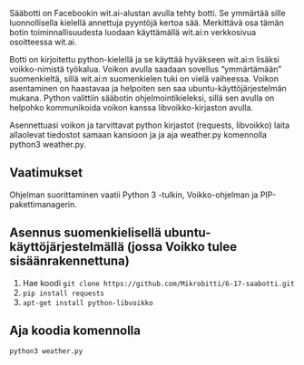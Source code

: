 Sääbotti on Facebookin wit.ai-alustan avulla tehty botti. Se ymmärtää sille luonnollisella kielellä annettuja pyyntöjä kertoa sää. Merkittävä osa tämän botin toiminnallisuudesta luodaan käyttämällä wit.ai:n verkkosivua osoitteessa wit.ai. 
 
Botti on kirjoitettu python-kielellä ja se käyttää hyväkseen wit.ai:n lisäksi voikko-nimistä työkalua. Voikon avulla saadaan sovellus “ymmärtämään” suomenkieltä, sillä wit.ai:n suomenkielen tuki on vielä vaiheessa. Voikon asentaminen on haastavaa ja helpoiten sen saa ubuntu-käyttöjärjestelmän mukana. Python valittiin sääbotin ohjelmointikieleksi, sillä sen avulla on helpohko kommunikoida voikon kanssa libvoikko-kirjaston avulla.
 
Asennettuasi voikon ja tarvittavat python kirjastot (requests, libvoikko) laita allaolevat tiedostot samaan kansioon ja ja aja weather.py komennolla python3 weather.py.

## Vaatimukset

Ohjelman suorittaminen vaatii Python 3 -tulkin, Voikko-ohjelman ja PIP-pakettimanagerin.

## Asennus suomenkielisellä ubuntu-käyttöjärjestelmällä (jossa Voikko tulee sisäänrakennettuna)


1. Hae koodi `git clone https://github.com/Mikrobitti/6-17-saabotti.git` 
2. `pip install requests`
3. `apt-get install python-libvoikko`

## Aja koodia komennolla

`python3 weather.py`
